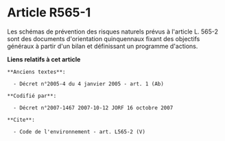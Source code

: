 # Article R565-1

Les schémas de prévention des risques naturels prévus à l'article L. 565-2 sont des documents d'orientation quinquennaux
fixant des objectifs généraux à partir d'un bilan et définissant un programme d'actions.

**Liens relatifs à cet article**

	**Anciens textes**:

	  - Décret n°2005-4 du 4 janvier 2005 - art. 1 (Ab)

	**Codifié par**:

	  - Décret n°2007-1467 2007-10-12 JORF 16 octobre 2007

	**Cite**:

	  - Code de l'environnement - art. L565-2 (V)
